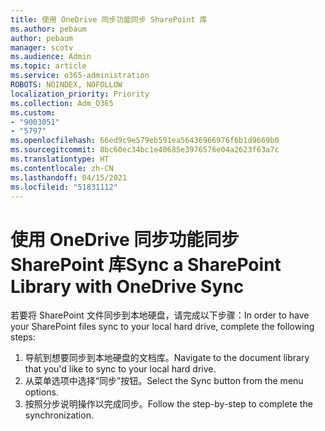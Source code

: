 ```yaml
---
title: 使用 OneDrive 同步功能同步 SharePoint 库
ms.author: pebaum
author: pebaum
manager: scotv
ms.audience: Admin
ms.topic: article
ms.service: o365-administration
ROBOTS: NOINDEX, NOFOLLOW
localization_priority: Priority
ms.collection: Adm_O365
ms.custom:
- "9003051"
- "5797"
ms.openlocfilehash: 66ed9c9e579eb591ea56436966976f6b1d9669b0
ms.sourcegitcommit: 8bc60ec34bc1e40685e3976576e04a2623f63a7c
ms.translationtype: HT
ms.contentlocale: zh-CN
ms.lasthandoff: 04/15/2021
ms.locfileid: "51831112"
---
```

# <a name="sync-a-sharepoint-library-with-onedrive-sync"></a><span data-ttu-id="0e06d-102">使用 OneDrive 同步功能同步 SharePoint 库</span><span class="sxs-lookup"><span data-stu-id="0e06d-102">Sync a SharePoint Library with OneDrive Sync</span></span>

<span data-ttu-id="0e06d-103">若要将 SharePoint 文件同步到本地硬盘，请完成以下步骤：</span><span class="sxs-lookup"><span data-stu-id="0e06d-103">In order to have your SharePoint files sync to your local hard drive, complete the following steps:</span></span>

1. <span data-ttu-id="0e06d-104">导航到想要同步到本地硬盘的文档库。</span><span class="sxs-lookup"><span data-stu-id="0e06d-104">Navigate to the document library that you'd like to sync to your local hard drive.</span></span>
2. <span data-ttu-id="0e06d-105">从菜单选项中选择“同步”按钮。</span><span class="sxs-lookup"><span data-stu-id="0e06d-105">Select the Sync button from the menu options.</span></span>
3. <span data-ttu-id="0e06d-106">按照分步说明操作以完成同步。</span><span class="sxs-lookup"><span data-stu-id="0e06d-106">Follow the step-by-step to complete the synchronization.</span></span>